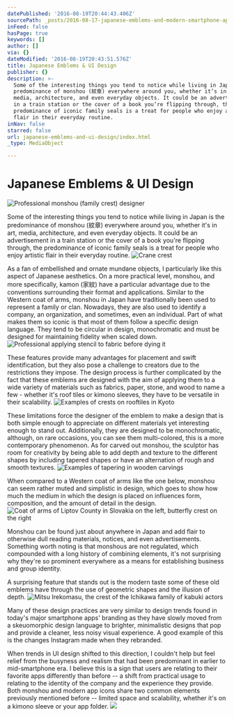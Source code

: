 ```yaml
---
datePublished: '2016-08-19T20:44:43.406Z'
sourcePath: _posts/2016-08-17-japanese-emblems-and-modern-smartphone-apps.md
inFeed: false
hasPage: true
keywords: []
author: []
via: {}
dateModified: '2016-08-19T20:43:51.576Z'
title: Japanese Emblems & UI Design
publisher: {}
description: >-
  Some of the interesting things you tend to notice while living in Japan is the
  predominance of monshou (紋章) everywhere around you, whether it’s in art,
  media, architecture, and even everyday objects. It could be an advertisement
  in a train station or the cover of a book you’re flipping through, the
  predominance of iconic family seals is a treat for people who enjoy artistic
  flair in their everyday routine.
inNav: false
starred: false
url: japanese-emblems-and-ui-design/index.html
_type: MediaObject

---
```

# Japanese Emblems & UI Design
![Professional monshou (family crest) designer](https://the-grid-user-content.s3-us-west-2.amazonaws.com/599b43c5-6c7c-450b-b629-c62eb03a5ef6.gif)

Some of the interesting things you tend to notice while living in Japan is the predominance of monshou (紋章) everywhere around you, whether it's in art, media, architecture, and even everyday objects. It could be an advertisement in a train station or the cover of a book you're flipping through, the predominance of iconic family seals is a treat for people who enjoy artistic flair in their everyday routine.
![Crane crest](https://the-grid-user-content.s3-us-west-2.amazonaws.com/3a4f1a01-bfc6-48ba-bbeb-07feaeef5214.png)

As a fan of embellished and ornate mundane objects, I particularly like this aspect of Japanese aesthetics. On a more practical level, monshou, and more specifically, kamon (家紋) have a particular advantage due to the conventions surrounding their format and applications. Similar to the Western coat of arms, monshou in Japan have traditionally been used to represent a family or clan. Nowadays, they are also used to identify a company, an organization, and sometimes, even an individual. Part of what makes them so iconic is that most of them follow a specific design language. They tend to be circular in design, monochromatic and must be designed for maintaining fidelity when scaled down.
![Professional applying stencil to fabric before dying it](https://the-grid-user-content.s3-us-west-2.amazonaws.com/78ca2f51-b058-47da-b7bd-61d4217a8e43.gif)

These features provide many advantages for placement and swift identification, but they also pose a challenge to creators due to the restrictions they impose. The design process is further complicated by the fact that these emblems are designed with the aim of applying them to a wide variety of materials such as fabrics, paper, stone, and wood to name a few - whether it's roof tiles or kimono sleeves, they have to be versatile in their scalability.
![Examples of crests on rooftiles in Kyoto](https://the-grid-user-content.s3-us-west-2.amazonaws.com/ae9f614e-5b1e-42cf-8e32-d5e9504b10fd.jpg)

These limitations force the designer of the emblem to make a design that is both simple enough to appreciate on different materials yet interesting enough to stand out. Additionally, they are designed to be monochromatic, although, on rare occasions, you can see them multi-colored, this is a more contemporary phenomenon. As for carved out monshou, the sculptor has room for creativity by being able to add depth and texture to the different shapes by including tapered shapes or have an alternation of rough and smooth textures.
![Examples of tapering in wooden carvings](https://the-grid-user-content.s3-us-west-2.amazonaws.com/7d07f24d-b27a-4d4c-ab4a-15ca9d45f17c.jpg)

When compared to a Western coat of arms like the one below, monshou can seem rather muted and simplistic in design, which goes to show how much the medium in which the design is placed on influences form, composition, and the amount of detail in the design.
![Coat of arms of Liptov County in Slovakia on the left, butterfly crest on the right](https://the-grid-user-content.s3-us-west-2.amazonaws.com/ba18c450-22a4-4640-8922-aa1a82cbd4f8.jpg)

Monshou can be found just about anywhere in Japan and add flair to otherwise dull reading materials, notices, and even advertisements. Something worth noting is that monshous are not regulated, which compounded with a long history of combining elements, it's not surprising why they're so prominent everywhere as a means for establishing business and group identity.

A surprising feature that stands out is the modern taste some of these old emblems have through the use of geometric shapes and the illusion of depth.
![Mitsu Irekomasu, the crest of the Ichikawa family of kabuki actors](https://the-grid-user-content.s3-us-west-2.amazonaws.com/09e1bca7-be5e-408a-a972-c6211cb26be3.jpg)

Many of these design practices are very similar to design trends found in today's major smartphone apps' branding as they have slowly moved from a skeuomorphic design language to brighter, minimalistic designs that pop and provide a cleaner, less noisy visual experience. A good example of this is the changes Instagram made when they rebranded.

When trends in UI design shifted to this direction, I couldn't help but feel relief from the busyness and realism that had been predominant in earlier to mid-smartphone era. I believe this is a sign that users are relating to their favorite apps differently than before -- a shift from practical usage to relating to the identity of the company and the experience they provide. Both monshou and modern app icons share two common elements previously mentioned before -- limited space and scalability, whether it's on a kimono sleeve or your app folder.
![](https://the-grid-user-content.s3-us-west-2.amazonaws.com/a1d13a17-457a-49d9-877f-499721cecce3.jpg)